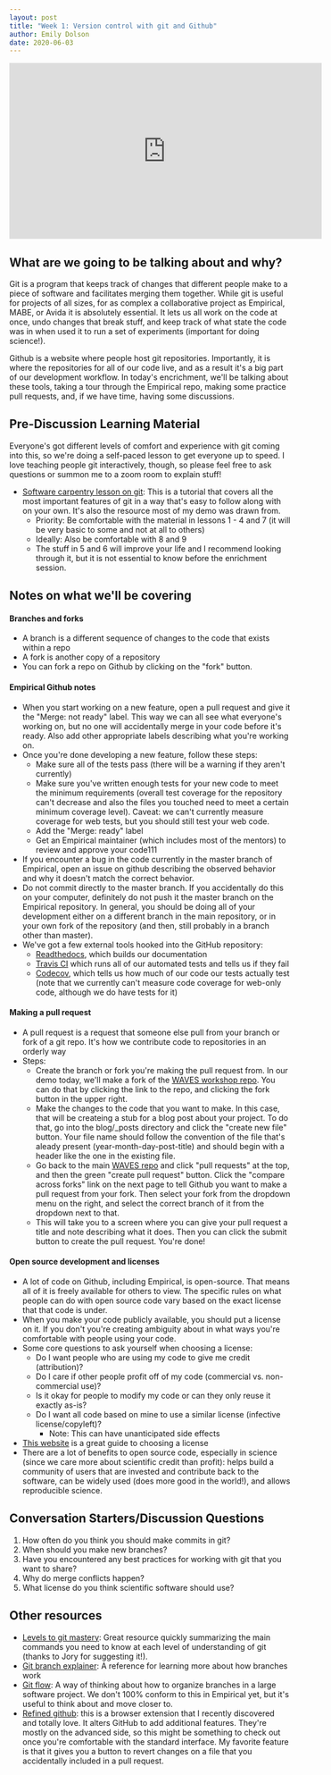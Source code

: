 ```yaml
---
layout: post
title: "Week 1: Version control with git and Github"
author: Emily Dolson
date: 2020-06-03
---
```


<iframe width="560" height="315" src="https://www.youtube.com/embed/7-sMR8tOGS8" frameborder="0" allow="accelerometer; autoplay; encrypted-media; gyroscope; picture-in-picture" allowfullscreen></iframe>

## What are we going to be talking about and why?

Git is a program that keeps track of changes that different people make to a piece of software and facilitates merging them together. While git is useful for projects of all sizes, for as complex a collaborative project as Empirical, MABE, or Avida it is absolutely essential. It lets us all work on the code at once, undo changes that break stuff, and keep track of what state the code was in when used it to run a set of experiments (important for doing science!).

Github is a website where people host git repositories. Importantly, it is where the repositories for all of our code live, and as a result it's a big part of our development workflow. In today's encrichment, we'll be talking about these tools, taking a tour through the Empirical repo, making some practice pull requests, and, if we have time, having some discussions.


## Pre-Discussion Learning Material

Everyone's got different levels of comfort and experience with git coming into this, so we're doing a self-paced lesson to get everyone up to speed. I love teaching people git interactively, though, so please feel free to ask questions or summon me to a zoom room to explain stuff!

* [Software carpentry lesson on git](http://swcarpentry.github.io/git-novice/):
This is a tutorial that covers all the most important features of git in a way that's easy to follow along with on your own.
It's also the resource most of my demo was drawn from.
  * Priority: Be comfortable with the material in lessons 1 - 4 and 7 (it will be very basic to some and not at all to others)
  * Ideally: Also be comfortable with 8 and 9
  * The stuff in 5 and 6 will improve your life and I recommend looking through it, but it is not essential to know before the enrichment session.

## Notes on what we'll be covering

#### Branches and forks

* A branch is a different sequence of changes to the code that exists within a repo
* A fork is another copy of a repository
* You can fork a repo on Github by clicking on the "fork" button.

#### Empirical Github notes

* When you start working on a new feature, open a pull request and give it the "Merge: not ready" label. This way we can all see what everyone's working on, but no one will accidentally merge in your code before it's ready. Also add other appropriate labels describing what you're working on.
* Once you're done developing a new feature, follow these steps:
   * Make sure all of the tests pass (there will be a warning if they aren't currently)
   * Make sure you've written enough tests for your new code to meet the minimum requirements (overall test coverage for the repository can't decrease and also the files you touched need to meet a certain minimum coverage level). Caveat: we can't currently measure coverage for web tests, but you should still test your web code.
   * Add the "Merge: ready" label
   * Get an Empirical maintainer (which includes most of the mentors) to review and approve your code111
* If you encounter a bug in the code currently in the master branch of Empirical, open an issue on github describing the observed behavior and why it doesn't match the correct behavior.
* Do not commit directly to the master branch. If you accidentally do this on your computer, definitely do not push it the master branch on the Empirical repository. In general, you should be doing all of your development either on a different branch in the main repository, or in your own fork of the repository (and then, still probably in a branch other than master).
* We've got a few external tools hooked into the GitHub repository:
   * [Readthedocs](https://empirical.readthedocs.io/en/latest/?badge=latest), which builds our documentation
   * [Travis CI](https://travis-ci.org/devosoft/Empirical) which runs all of our automated tests and tells us if they fail
   * [Codecov](https://codecov.io/gh/devosoft/Empirical), which tells us how much of our code our tests actually test (note that we currently can't measure code coverage for web-only code, although we do have tests for it)

#### Making a pull request

* A pull request is a request that someone else pull from your branch or fork of a git repo. It's how we contribute code to repositories in an orderly way
* Steps:
   * Create the branch or fork you're making the pull request from. In our demo today, we'll make a fork of the [WAVES workshop repo](https://github.com/mmore500/waves). You can do that by clicking the link to the repo, and clicking the fork button in the upper right.
   * Make the changes to the code that you want to make. In this case, that will be createing a stub for a blog post about your project. To do that, go into the blog/\_posts directory and click the "create new file" button. Your file name should follow the convention of the file that's aleady present (year-month-day-post-title) and should begin with a header like the one in the existing file.
   * Go back to the main [WAVES repo](https://github.com/mmore500/waves) and click "pull requests" at the top, and then the green "create pull request" button. Click the "compare across forks" link on the next page to tell Github you want to make a pull request from your fork. Then select your fork from the dropdown menu on the right, and select the correct branch of it from the dropdown next to that.
   * This will take you to a screen where you can give your pull request a title and note describing what it does. Then you can click the submit button to create the pull request. You're done!

#### Open source development and licenses
* A lot of code on Github, including Empirical, is open-source. That means all of it is freely available for others to view. The specific rules on what people can do with open source code vary based on the exact license that that code is under.
* When you make your code publicly available, you should put a license on it. If you don't you're creating ambiguity about in what ways you're comfortable with people using your code.
* Some core questions to ask yourself when choosing a license:
    * Do I want people who are using my code to give me credit (attribution)?
    * Do I care if other people profit off of my code (commercial vs. non-commercial use)?
    * Is it okay for people to modify my code or can they only reuse it exactly as-is?
    * Do I want all code based on mine to use a similar license (infective license/copyleft)?
        * Note: This can have unanticipated side effects
* [This website](https://choosealicense.com/) is a great guide to choosing a license
* There are a lot of benefits to open source code, especially in science (since we care more about scientific credit than profit): helps build a community of users that are invested and contribute back to the software, can be widely used (does more good in the world!), and allows reproducible science.

## Conversation Starters/Discussion Questions

1. How often do you think you should make commits in git?
2. When should you make new branches?
3. Have you encountered any best practices for working with git that you want to share?
4. Why do merge conflicts happen?
5. What license do you think scientific software should use?


## Other resources

* [Levels to git mastery]( https://rules.ssw.com.au/the-levels-to-git-mastery): Great resource quickly summarizing the main commands you need to know at each level of understanding of git (thanks to Jory for suggesting it!).
* [Git branch explainer](https://www.atlassian.com/git/tutorials/using-branches): A reference for learning more about how branches work
* [Git flow](https://jeffkreeftmeijer.com/git-flow/): A way of thinking about how to organize branches in a large software project. We don't 100% conform to this in Empirical yet, but it's useful to think about and move closer to.
* [Refined github](https://github.com/sindresorhus/refined-github): this is a browser extension that I recently discovered and totally love. It alters GitHub to add additional features. They're mostly on the advanced side, so this might be something to check out once you're comfortable with the standard interface. My favorite feature is that it gives you a button to revert changes on a file that you accidentally included in a pull request.
